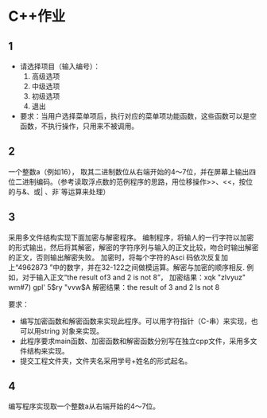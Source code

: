 # C++作业


## 1
- 请选择项目（输入编号）：
    1. 高级选项
    2. 中级选项
    3. 初级选项
    4. 退出
- 要求：当用户选择菜单项后，执行对应的菜单项功能函数，这些函数可以是空函数，不执行操作，只用来不被调用。

## 2
一个整数a（例如16）， 取其二进制数位从右端开始的4〜7位，并在屏幕上输出四位二进制编码。（参考读取浮点数的范例程序的思路，用位移操作>>、<<，按位的与&、或|  、非`等运算来处理）

## 3
采用多文件结构实现下面加密与解密程序。
编制程序，将输人的一行字符以加密的形式输出，然后将其解密，解密的字符序列与输入的正文比较，吻合时输出解密的正文，否则输出解密失败。
加密时，将每个字符的Asci 码依次反复加上“4962873 ”中的数字，并在32-122之间做模运算。解密与加密的顺序相反.
例如，对于输入正文“the result of3 and 2 is not 8”，
加密结果：xqk "zlvyuz" wm#7) gpl' 5$ry "vvw$A
解密结果：the result of 3 and 2 ls not 8

要求：
- 编写加密函数和解密函数来实现此程序。可以用字符指针（C-串）来实现，也可以用string 对象来实现。
- 此程序要求main函数、加密函数和解密函数分别写在独立cpp文件，采用多文件结构来实现。
- 提交工程文件夹，文件夹名采用学号+姓名的形式起名。

## 4
编写程序实现取一个整数a从右端开始的4〜7位。